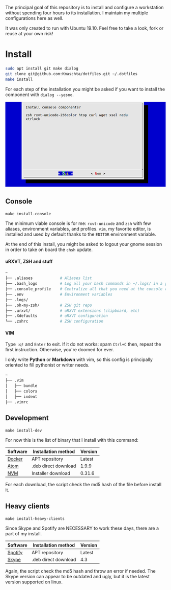 The principal goal of this repository is to install and configure a workstation without spending four hours to its installation.
I maintain my multiple configurations here as well.

It was only created to run with Ubuntu 19.10.
Feel free to take a look, fork or reuse at your own risk!

# Install
```bash
sudo apt install git make dialog
git clone git@github.com:Kmaschta/dotfiles.git ~/.dotfiles
make install
```

For each step of the installation you might be asked if you want to install the component with `dialog --yesno`.

![prompt](/doc/prompt.png)

## Console
`make install-console`

The minimum viable console is for me: `rxvt-unicode` and `zsh` with few aliases, environment variables, and profiles.
`vim`, my favorite editor, is installed and used by default thanks to the `EDITOR` environment variable.

At the end of this install, you might be asked to logout your gnome session in order to take on board the `chsh` update.

#### uRXVT, ZSH and stuff

```bash
~
├── .aliases            # Aliases list
├── .bash_logs          # Log all your bash commands in ~/.logs/ in a greppable format
├── .console_profile    # Centralize all that you need at the console run (zsh source this file)
├── .env                # Environment variables
├── .logs/
├── .oh-my-zsh/         # ZSH git repo
├── .urxvt/             # uRXVT extensions (clipboard, etc)
├── .Xdefaults          # uRXVT configuration
└── .zshrc              # ZSH configuration
```

#### VIM
Type `:q!` and `Enter` to exit. If it do not works: spam `Ctrl+C` then, repeat the first instruction.
Otherwise, you're doomed for ever.

I only write **Python** or **Markdown** with vim, so this config is principally oriented to fill pythonist or writer needs.

```bash
~                             
├── .vim
│   ├── bundle
│   ├── colors
│   ├── indent
├── .vimrc
```

## Development
`make install-dev`

For now this is the list of binary that I install with this command:

| **Software**                            | **Installation method** | **Version** |
|-----------------------------------------|-------------------------|-------------|
| [Docker](https://www.docker.com/)       | APT repository          | Latest      |
| [Atom](https://atom.io/)                | .deb direct download    | 1.9.9       |
| [NVM](https://github.com/creationix/nvm)| Installer download      | 0.31.6      |

For each download, the script check the md5 hash of the file before install it.


## Heavy clients
`make install-heavy-clients`

Since Skype and Spotify are NECESSARY to work these days, there are a part of my install.

| **Software**                            | **Installation method** | **Version** |
|-----------------------------------------|-------------------------|-------------|
| [Spotify](https://www.spotify.com/)     | APT repository          | Latest      |
| [Skype](https://www.skype.com/)         | .deb direct download    | 4.3         |

Again, the script check the md5 hash and throw an error if needed.
The Skype version can appear to be outdated and ugly, but it is the latest version supported on linux.
